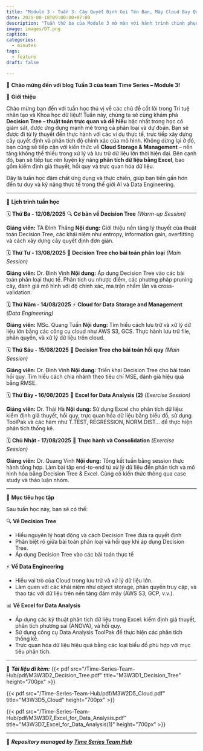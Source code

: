```yaml
---
title: "Module 3 - Tuần 3: Cây Quyết Định Gọi Tên Bạn, Mây Cloud Bay Qua Và Những Dòng Suy Nghĩ Trong Excel"
date: 2025-08-18T09:00:00+07:00
description: "Tuần thứ ba của Module 3 mở màn với hành trình chinh phục Decision Tree – từ kiến thức nền tảng đến ứng dụng vào bài toán phân loại và dự đoán. Song song đó, chúng ta tiếp tục khám phá sức mạnh của Cloud trong lưu trữ dữ liệu, và nâng cấp kỹ năng phân tích với Excel – một tuần học đậm chất thực chiến và ứng dụng đa nền tảng!"
image: images/DT.png
caption:
categories:
  - minutes
tags:
  - feature
draft: false

---
```


🎉 **Chào mừng đến với blog Tuần 3 của team Time Series – Module 3!**

🌟 **Giới thiệu**

Chào mừng bạn đến với tuần học thú vị về các chủ đề cốt lõi trong Trí tuệ nhân tạo và Khoa học dữ liệu!! Tuần này, chúng ta sẽ cùng khám phá **Decision Tree – thuật toán trực quan và dễ hiểu** bậc nhất trong học có giám sát, được ứng dụng mạnh mẽ trong cả phân loại và dự đoán. Bạn sẽ được đi từ lý thuyết đến thực hành với các ví dụ thực tế, trực tiếp xây dựng cây quyết định và phân tích độ chính xác của mô hình. Không dừng lại ở đó, bạn cũng sẽ tiếp cận với kiến thức về **Cloud Storage & Management** – nền tảng không thể thiếu trong xử lý và lưu trữ dữ liệu lớn thời hiện đại. Bên cạnh đó, bạn sẽ tiếp tục rèn luyện kỹ năng **phân tích dữ liệu bằng Excel**, bao gồm kiểm định giả thuyết, hồi quy và trực quan hóa dữ liệu.

Đây là tuần học đậm chất ứng dụng và thực chiến, giúp bạn tiến gần hơn đến tư duy và kỹ năng thực tế trong thế giới AI và Data Engineering.

---

📅 **Lịch trình tuần học**

🗓️ **Thứ Ba - 12/08/2025**
🔍 **Cơ bản về Decision Tree** *(Warm-up Session)*

**Giảng viên:** TA Đình Thắng
**Nội dung:** Giới thiệu nền tảng lý thuyết của thuật toán Decision Tree, các khái niệm như entropy, information gain, overfitting và cách xây dựng cây quyết định đơn giản.

🗓️ **Thứ Tư - 13/08/2025**
🧠 **Decision Tree cho bài toán phân loại** *(Main Session)*

**Giảng viên:** Dr. Đình Vinh
**Nội dung:** Áp dụng Decision Tree vào các bài toán phân loại thực tế. Phân tích ưu nhược điểm, các phương pháp pruning cây, đánh giá mô hình với độ chính xác, ma trận nhầm lẫn và cross-validation.

🗓️ **Thứ Năm - 14/08/2025**
⚡ **Cloud for Data Storage and Management** *(Data Engineering)*

**Giảng viên:** MSc. Quang Tuấn
**Nội dung:** Tìm hiểu cách lưu trữ và xử lý dữ liệu lớn bằng các công cụ cloud như AWS S3, GCS. Thực hành lưu trữ file, phân quyền, và xử lý dữ liệu trên cloud.

🗓️ **Thứ Sáu - 15/08/2025**
🎯 **Decision Tree cho bài toán hồi quy** *(Main Session)*

**Giảng viên:** Dr. Đình Vinh
**Nội dung:** Triển khai Decision Tree cho bài toán hồi quy. Tìm hiểu cách chia nhánh theo tiêu chí MSE, đánh giá hiệu quả bằng RMSE.

🗓️ **Thứ Bảy - 16/08/2025**
💪 **Excel for Data Analysis (2)** *(Exercise Session)*

**Giảng viên:** Dr. Thái Hà
**Nội dung:** Sử dụng Excel cho phân tích dữ liệu: kiểm định giả thuyết, hồi quy, trực quan hóa dữ liệu bằng biểu đồ, sử dụng ToolPak và các hàm như T.TEST, REGRESSION, NORM.DIST… để thực hiện phân tích thống kê.

🗓️ **Chủ Nhật - 17/08/2025**
💪 **Thực hành và Consolidation** *(Exercise Session)*

**Giảng viên:** Dr. Quang Vinh
**Nội dung:** Tổng kết tuần bằng session thực hành tổng hợp. Làm bài tập end-to-end từ xử lý dữ liệu đến phân tích và mô hình hóa bằng Decision Tree & Excel. Củng cố kiến thức thông qua case study và thảo luận nhóm.

---

🎯 **Mục tiêu học tập**

Sau tuần học này, bạn sẽ có thể:

🔍 **Về Decision Tree**
- Hiểu nguyên lý hoạt động và cách Decision Tree đưa ra quyết định
- Phân biệt rõ giữa bài toán phân loại và hồi quy khi áp dụng Decision Tree.
- Áp dụng Decision Tree vào các bài toán thực tế


⚡ **Về Data Engineering**
- Hiểu vai trò của Cloud trong lưu trữ và xử lý dữ liệu lớn.
- Làm quen với các khái niệm như object storage, phân quyền truy cập, và thao tác với dữ liệu trên nền tảng đám mây (AWS S3, GCP, v.v.).

📊 **Về Excel for Data Analysis**
- Áp dụng các kỹ thuật phân tích dữ liệu trong Excel: kiểm định giả thuyết, phân tích phương sai (ANOVA), và hồi quy.
- Sử dụng công cụ Data Analysis ToolPak để thực hiện các phân tích thống kê.
- Trực quan hóa dữ liệu hiệu quả bằng các loại biểu đồ phù hợp với mục tiêu phân tích.

---

📂 **_Tài liệu đi kèm:_**
{{< pdf src="/Time-Series-Team-Hub/pdf/M3W3D2_Decision_Tree.pdf" title="M3W3D1_Decision_Tree" height="700px" >}}
<!-- {{< pdf src="/Time-Series-Team-Hub/pdf/M3W3D3_Decision_Tree_Classification.pdf" title="M3W2D3_Decision_Tree_Classification" height="700px" >}} -->
{{< pdf src="/Time-Series-Team-Hub/pdf/M3W2D5_Cloud.pdf" title="M3W3D5_Cloud" height="700px" >}}
<!-- {{< pdf src="/Time-Series-Team-Hub/pdf/M3W2D6_Decision_Tree_Regression.pdf" title="M3W3D6_Decision_Tree_Regression" height="700px" >}} -->
{{< pdf src="/Time-Series-Team-Hub/pdf/M3W3D7_Excel_for_Data_Analysis.pdf" title="M3W3D7_Excel_for_Data_Analysis(1)" height="700px" >}}


---

🧠 **_Repository managed by [Time Series Team Hub](https://github.com/Jennifer1907/Time-Series-Team-Hub)_**
